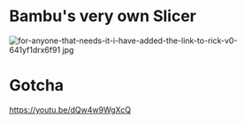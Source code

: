 # Bambu's very own Slicer

![for-anyone-that-needs-it-i-have-added-the-link-to-rick-v0-641yf1drx6f91 jpg](https://github.com/user-attachments/assets/5a2c0d37-f58d-4161-9dea-03643dc8d2b0)

# Gotcha

https://youtu.be/dQw4w9WgXcQ
